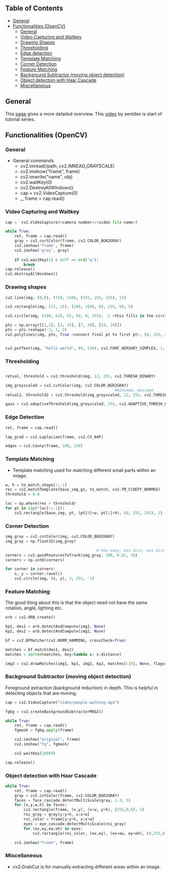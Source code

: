 ## Table of Contents
* [General](#general)
* [Functionalities (OpenCV)](#functionalities-opencv)
   * [General](#general)
   * [Video Capturing and Waitkey](#video-capturing-and-waitkey)
   * [Drawing Shapes](#drawing-shapes)
   * [Thresholding](#thresholding)
   * [Edge detection](#edge-detection)
   * [Template Matching](#template-matching)
   * [Corner Detection](#corner-detection)
   * [Feature Matching](#feature-matching)
   * [Background Subtractor (moving object detection)](#background-subtractor-moving-object-detection)
   * [Object detection with Haar Cascade](#object-detection-with-haar-cascade)
   * [Miscellaneous](#miscellaneous)

## General
This [page](https://heartbeat.fritz.ai/opencv-python-cheat-sheet-from-importing-images-to-face-detection-52919da36433)
gives a more detailed overview.
This [video](https://pythonprogramming.net/loading-images-python-opencv-tutorial/) by sentdex is start of tutorial
series.

## Functionalities (OpenCV)

### General
* General commands
    * cv2.imread(/path, cv2.IMREAD_GRAYSCALE)
    * cv2.imshow("frame", frame)
    * cv2.imwrite("name", obj)
    * cv2.waitKey(0)
    * cv2.DestroyAllWindows()
    * cap = cv2.VideoCapture(0)
    * _, frame = cap.read()

### Video Capturing and Waitkey

```python
cap =  cv2.VideoCapture(<camera number>/<video file name>)

while True:
    ret, frame = cap.read()
    gray = cv2.cvrtColor(frame, cv2.COLOR_BGR2GRAY)
    cv2.imshow('frame', frame)
    cv2.imshow('gray', gray)
    
    if cv2.waitKey(1) & 0xFF == ord('q'):
        break
cap.release()
cv2.destroyAllWindows()
```
   
### Drawing shapes

```python
cv2.line(img, (0,0), (150, 150), (255, 255, 255), 15)

cv2.rectangle(img, (15, 25), (200, 150), (0, 255, 0), 5)

cv2.circle(img, (100, 63), 55, (0, 0, 255), -1 <this fills in the circle, ie negative line width>)

pts = np.array([[1,2], [3, 15], [7, 20], [19, 20]])
pts = pts.reshape(-1, 1, 2)
cv2.polylines(img, pts, True <connect final pt to first pt>, (0, 255, 4), 3)


cv2.putText(img, "hello world", (0, 130), cv2.FONT_HERSHEY_SIMPLEX, 1, (20, 255, 255), 1, cv2.LINE_AA)

```

### Thresholding

```python

retval, threshold = cv2.threshold(img, 12, 255, cv2.THRESH_BINARY)

img_greyscaled = cv2.cvtColor(img, cv2.COLOR_BGR2GRAY)
                                                #minimum, maximum
retval2, threshold2 = cv2.threshold(img_greyscaled, 12, 255, cv2.THRESH_BINARY)

gaus = cv2.adaptiveThreshold(img_greyscaled, 255, cv2.ADAPTIVE_THRESH_GAUSSIAN_C, cv2.THRESH_BINARY, 115, 1)

```

### Edge Detection

```python
ret, frame = cap.read()

lap_grad = cv2.Laplacian(frame, cv2.CV_64F)

edges = cv2.Canny(frame, 100, 150)

```

### Template Matching
* Template matching used for matching different small parts within an image.

```python
w, h = to_match.shape[::-1]
res = cv2.matchTemplate(base_img_gs, to_match, cv2.TM_CCOEFF_NORMED)
threshold = 0.8

loc = np.where(res > threshold)
for pt in zip(*loc[::-1]):
    cv2.rectangle(base_img, pt, (pt[0]+w, pt[1]+h), (0, 255, 255), 2)
```

### Corner Detection

```python
img_gray = cv2.cvtColor(img, cv2.COLOR_BGR2GRAY)
img_gray = np.float32(img_gray)

                                        # how many, min dist, max dist
corners = cv2.goodFeaturesToTrack(img_gray, 100, 0.01, 10)
corners = np.int0(corners)

for corner in corners:
    x, y = corner.ravel()
    cv2.circle(img, (x, y), 3, 255, -1)
```

### Feature Matching
The good thing about this is that the object need not have the same rotation, angle, lighting etc.

```python
orb = cv2.ORB_create()

kp1, des1 = orb.detectAndCompute(img1, None)
kp2, des2 = orb.detectAndCompute(img2, None)

bf = cv2.BFMatcher(cv2.NORM_HAMMING, crossCheck=True)

matches = bf.match(des1, des2)
matches = sorted(matches, key=lambda x: x.distance)

img3 = cv2.drawMatches(img1, kp1, img2, kp2, matches[:10], None, flags=2)
```

### Background Subtractor (moving object detection)
Foreground extraction (background reduction) in depth.
This is helpful in detecting objects that are moving.

```python
cap = cv2.VideoCapture("video/people-walking.mp4")

fgbg = cv2.createBackgroundSubtractorMOG2()

while True:
    ret, frame = cap.read()
    fgmask = fgbg.apply(frame)

    cv2.imshow("original", frame)
    cv2.imshow("fg", fgmask)

    cv2.waitKey(10000)

cap.release()
```

### Object detection with Haar Cascade

```python
while True:
    ret, frame = cap.read()
    gray = cv2.cvtColor(frame, cv2.COLOR_BGR2GRAY)
    faces = face_cascade.detectMultiScale(gray, 1.3, 5)
    for (x,y,w,h) in faces:
        cv2.rectangle(frame, (x,y), (x+w, y+h), (255,0,0), 2)
        roi_gray = gray[y:y+h, x:x+w]
        roi_color = frame[y:y+h, x:x+w]
        eyes = eye_cascade.detectMultiScale(roi_gray)
        for (ex,ey,ew,eh) in eyes:
            cv2.rectangle(roi_color, (ex,ey), (ex+ew, ey+eh), (0,255,0), 2)

    cv2.imshow("frame", frame)
```

### Miscellaneous
* cv2.GrabCut is for manually extracting different areas within an image.

